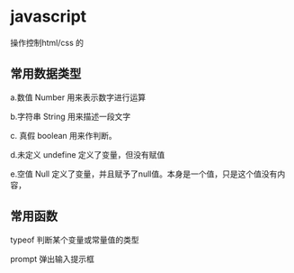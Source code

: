 # javascript



操作控制html/css 的



## 常用数据类型



a.数值 Number 用来表示数字进行运算

b.字符串 String 用来描述一段文字

c. 真假 boolean 用来作判断。

d.未定义 undefine 定义了变量，但没有赋值

e.空值 Null 定义了变量，并且赋予了null值。本身是一个值，只是这个值没有内容，



## 常用函数

typeof 判断某个变量或常量值的类型



prompt  弹出输入提示框